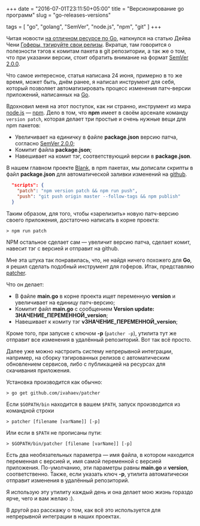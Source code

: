 +++
date = "2016-07-01T23:11:50+05:00"
title = "Версионирование go программ"
slug = "go-releases-versions"

tags = [ "go", "golang", "SemVer", "node.js", "npm", "git" ]
+++

Читая новости [на отличном ресурсе по Go](http://4gophers.ru/), наткнулся на статью Дейва Чени [Гоферы, тэгируйте свои релизы](http://dave.cheney.net/2016/06/24/gophers-please-tag-your-releases). Вкратце, там говорится о полезности тэгов к комитам пакета в git репозитории, а так же о том, что при указании версии, стоит обратить внимание на формат [SemVer 2.0.0](http://semver.org/spec/v2.0.0.html).

Что самое интересное, статья написана 24 июня, примерно в то же время, может быть, днём ранее, я написал инструмент для себя, который позволяет автоматизировать процесс изменения патч-версии приложений, написанных на [Go](https://golang.org/).

<!--more-->

Вдохновил меня на этот поступок, как ни странно, инструмент из мира [node.js](https://nodejs.org)&nbsp;&mdash; [npm](https://www.npmjs.com/). Дело в том, что **npm** имеет в своём арсенале команду `version patch`, которая делает три простые и очень нужные вещи для npm пакетов:

*   Увеличивает на единичку в файле **package.json** версию патча, согласно [SemVer 2.0.0](http://semver.org/spec/v2.0.0.html);
*   Комитит файла **package.json**;
*   Навешивает на комит тэг, соответствующий версии в **package.json**.

В нашем главном проекте [Blank](http://getblank.net), в npm пакетах, мы дописали скрипты в файл **package.json** для автоматической заливки изменений на [github](https://github.com/).

```JSON
  "scripts": {
    "patch": "npm version patch && npm run push",
    "push": "git push origin master --follow-tags && npm publish"
  }
```

Таким образом, для того, чтобы &laquo;зарелизить&raquo; новую патч-версию своего приложения, достаточно написать в корне проекта:

```
> npm run patch
```

NPM остальное сделает сам&nbsp;&mdash; увеличит версию патча, сделает комит, навесит тэг с версией и отправит на github.

Мне эта штука так понравилась, что, не найдя ничего похожего для **Go**, я решил сделать подобный инструмент для гоферов. Итак, представляю [patcher](https://github.com/ivahaev/patcher).

Что он делает:

*   В файле **main.go** в корне проекта ищет переменную **version** и увеличивает на единицу патч-версию;
*   Комитит файл **main.go** с сообщением **Version update: ЗНАЧЕНИЕ_ПЕРЕМЕННОЙ_version**;
*   Навешивает к комиту тэг **vЗНАЧЕНИЕ_ПЕРЕМЕННОЙ_version**;

Кроме того, при запуске с ключом **-p** (`patcher -p`), утилита тут же отправит все изменения в удалённый репозиторий. Вот так всё просто.

Далее уже можно настроить систему непрерывной интеграции, например, на сборку тэгированных релизов с автоматическим обновлением сервисов, либо с публикацией на ресурсах для скачивания приложения.

Установка производится как обычно:

```
> go get github.com/ivahaev/patcher
```

Если `$GOPATH/bin` находится в вашем `$PATH`, запуск производится из командной строки

```
> patcher [filename [varName]] [-p]
```

Или если в `$PATH` не прописаны пути:

```
> $GOPATH/bin/patcher [filename [varName]] [-p]
```

Есть два необязательных параметра&nbsp;&mdash; имя файла, в котором находится переменная с версией и, имя самой переменной с версией приложения. По-умолчанию, эти параметры равны **main.go** и **version**, соответственно. Также, если указать ключ **-p**, утилита автоматически отправит изменения в удалённый репозиторий.

Я использую эту утилиту каждый день и она делает мою жизнь гораздо ярче, чего и вам желаю :).

В другой раз расскажу о том, как всё это используется для непрерывной интеграции в наших проектах.